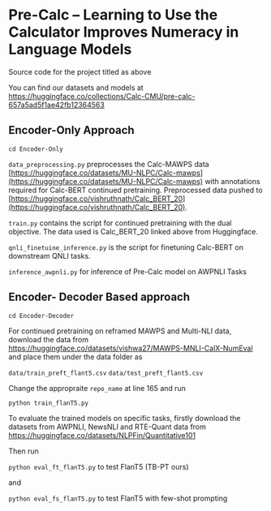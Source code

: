 # Pre-Calc – Learning to Use the Calculator Improves Numeracy in Language Models
Source code for the project titled as above

You can find our datasets and models at https://huggingface.co/collections/Calc-CMU/pre-calc-657a5ad5f1ae42fb12364563

## Encoder-Only Approach 
```cd Encoder-Only```

```data_preprocessing.py``` preprocesses the Calc-MAWPS data [https://huggingface.co/datasets/MU-NLPC/Calc-mawps](https://huggingface.co/datasets/MU-NLPC/Calc-mawps) with annotations required for Calc-BERT continued pretraining. Preprocessed data pushed to [https://huggingface.co/vishruthnath/Calc_BERT_20](https://huggingface.co/vishruthnath/Calc_BERT_20). 

```train.py``` contains the script for continued pretraining with the dual objective. The data used is Calc_BERT_20 linked above from Huggingface. 

```qnli_finetuine_inference.py``` is the script for finetuning Calc-BERT on downstream QNLI tasks. 

```inference_awpnli.py``` for inference of Pre-Calc model on AWPNLI Tasks

## Encoder- Decoder Based approach

```cd Encoder-Decoder```

For continued pretraining on reframed MAWPS and Multi-NLI data, download the data from https://huggingface.co/datasets/vishwa27/MAWPS-MNLI-CalX-NumEval and place them under the data folder as

```data/train_preft_flant5.csv```
```data/test_preft_flant5.csv```

Change the appropraite ```repo_name``` at line 165 and run 

```python train_flanT5.py```

To evaluate the trained models on specific tasks, firstly download the datasets from AWPNLI, NewsNLI and RTE-Quant data from https://huggingface.co/datasets/NLPFin/Quantitative101

Then run 

```python eval_ft_flanT5.py``` to test FlanT5 (TB-PT ours)

and 

```python eval_fs_flanT5.py``` to test FlanT5 with few-shot prompting
